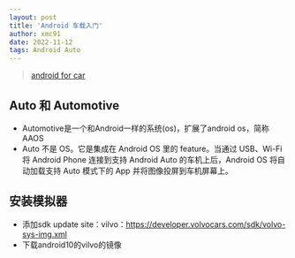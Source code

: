 ```yaml
---
layout: post
title: 'Android 车载入门'
author: xmc91
date: 2022-11-12
tags: Android Auto 
---
```


> [android for car](https://developer.android.google.cn/training/cars)

## Auto 和 Automotive
+ Automotive是一个和Android一样的系统(os)，扩展了android os，简称AAOS
+ Auto 不是 OS。它是集成在 Android OS 里的 feature。当通过 USB、Wi-Fi 将 Android Phone 连接到支持 Android Auto 的车机上后，Android OS 将自动加载支持 Auto 模式下的 App 并将图像投屏到车机屏幕上。

## 安装模拟器
+ 添加sdk update site：vilvo：https://developer.volvocars.com/sdk/volvo-sys-img.xml
+ 下载android10的vilvo的镜像